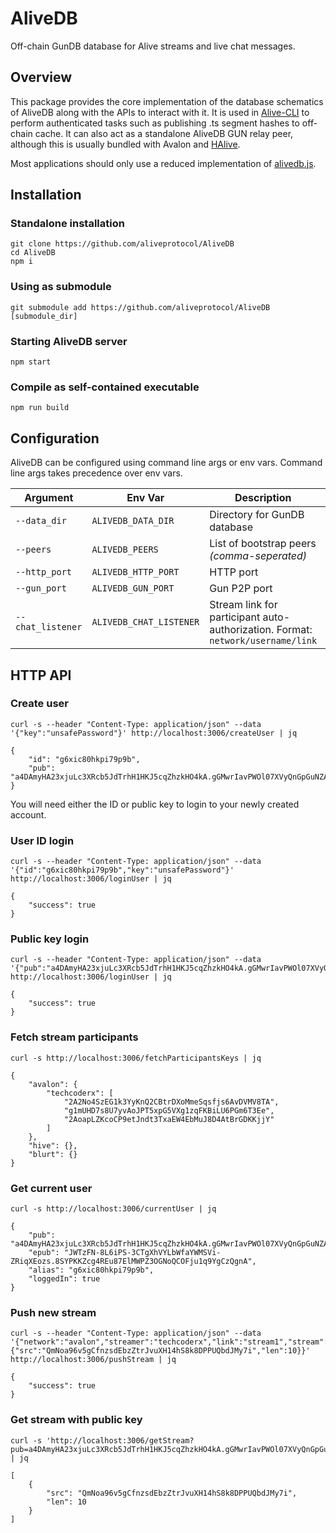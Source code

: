 # AliveDB

Off-chain GunDB database for Alive streams and live chat messages.

## Overview

This package provides the core implementation of the database schematics of AliveDB along with the APIs to interact with it. It is used in [Alive-CLI](https://github.com/aliveprotocol/Alive-CLI) to perform authenticated tasks such as publishing .ts segment hashes to off-chain cache. It can also act as a standalone AliveDB GUN relay peer, although this is usually bundled with Avalon and [HAlive](https://github.com/aliveprotocol/HAlive).

Most applications should only use a reduced implementation of [alivedb.js](https://github.com/aliveprotocol/AliveDB/blob/master/src/alivedb.js).

## Installation

### Standalone installation
```
git clone https://github.com/aliveprotocol/AliveDB
cd AliveDB
npm i
```

### Using as submodule
```
git submodule add https://github.com/aliveprotocol/AliveDB [submodule_dir]
```

### Starting AliveDB server
```
npm start
```

### Compile as self-contained executable
```
npm run build
```

## Configuration

AliveDB can be configured using command line args or env vars. Command line args takes precedence over env vars.

|Argument|Env Var|Description|Default|
|-|-|-|-|
|`--data_dir`|`ALIVEDB_DATA_DIR`|Directory for GunDB database|.radata|
|`--peers`|`ALIVEDB_PEERS`|List of bootstrap peers *(comma-seperated)*||
|`--http_port`|`ALIVEDB_HTTP_PORT`|HTTP port|3006|
|`--gun_port`|`ALIVEDB_GUN_PORT`|Gun P2P port|3007|
|`--chat_listener`|`ALIVEDB_CHAT_LISTENER`|Stream link for participant auto-authorization. Format: `network/username/link`||

## HTTP API

### Create user
```
curl -s --header "Content-Type: application/json" --data '{"key":"unsafePassword"}' http://localhost:3006/createUser | jq

{
    "id": "g6xic80hkpi79p9b",
    "pub": "a4DAmyHA23xjuLc3XRcb5JdTrhH1HKJ5cqZhzkHO4kA.gGMwrIavPWOl07XVyQnGpGuNZAe3UbDC4bWvaulbsaA"
}
```

You will need either the ID or public key to login to your newly created account.

### User ID login
```
curl -s --header "Content-Type: application/json" --data '{"id":"g6xic80hkpi79p9b","key":"unsafePassword"}' http://localhost:3006/loginUser | jq

{
    "success": true
}
```

### Public key login
```
curl -s --header "Content-Type: application/json" --data '{"pub":"a4DAmyHA23xjuLc3XRcb5JdTrhH1HKJ5cqZhzkHO4kA.gGMwrIavPWOl07XVyQnGpGuNZAe3UbDC4bWvaulbsaA","key":"unsafePassword"}' http://localhost:3006/loginUser | jq

{
    "success": true
}
```

### Fetch stream participants
```
curl -s http://localhost:3006/fetchParticipantsKeys | jq

{
    "avalon": {
        "techcoderx": [
            "2A2No4SzEG1k3YyKnQ2CBtrDXoMmeSqsfjs6AvDVMV8TA",
            "g1mUHD7s8U7yvAoJPT5xpG5VXg1zqFKBiLU6PGm6T3Ee",
            "2AoapLZKcoCP9etJndt3TxaEW4EbMuJ8D4AtBrGDKKjjY"
        ]
    },
    "hive": {},
    "blurt": {}
}
```

### Get current user
```
curl -s http://localhost:3006/currentUser | jq

{
    "pub": "a4DAmyHA23xjuLc3XRcb5JdTrhH1HKJ5cqZhzkHO4kA.gGMwrIavPWOl07XVyQnGpGuNZAe3UbDC4bWvaulbsaA",
    "epub": "JWTzFN-8L6iPS-3CTgXhVYLbWfaYWMSVi-ZRiqXEozs.8SYPKKZcg4REu87ElMWPZ3OGNoQCOFju1q9YgCzQgnA",
    "alias": "g6xic80hkpi79p9b",
    "loggedIn": true
}
```

### Push new stream
```
curl -s --header "Content-Type: application/json" --data '{"network":"avalon","streamer":"techcoderx","link":"stream1","stream":{"src":"QmNoa96v5gCfnzsdEbzZtrJvuXH14hS8k8DPPUQbdJMy7i","len":10}}' http://localhost:3006/pushStream | jq

{
    "success": true
}
```

### Get stream with public key
```
curl -s 'http://localhost:3006/getStream?pub=a4DAmyHA23xjuLc3XRcb5JdTrhH1HKJ5cqZhzkHO4kA.gGMwrIavPWOl07XVyQnGpGuNZAe3UbDC4bWvaulbsaA&network=avalon&streamer=techcoderx&link=stream1' | jq

[
    {
        "src": "QmNoa96v5gCfnzsdEbzZtrJvuXH14hS8k8DPPUQbdJMy7i",
        "len": 10
    }
]
```

